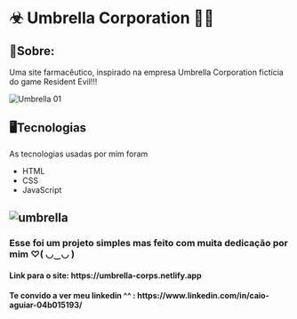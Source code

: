 
<h1>☣ Umbrella Corporation 👨‍🔬</h1>


<h2>🧬Sobre:</h2>

<p>Uma site farmacêutico, inspirado na empresa Umbrella Corporation fictícia do game Resident Evil!!!</p>

![Umbrella 01](https://user-images.githubusercontent.com/88971985/180682604-af036d69-7d88-4591-99f8-608e82558ee5.png)

<h2>🖥Tecnologias</h2>
 <p>As tecnologias usadas por mim foram</p>
  <ul>
  <li>HTML</li>
  <li>CSS</li>
  <li>JavaScript</li>
  </ul>
  
![umbrella](https://user-images.githubusercontent.com/88971985/180683001-a41c5f38-6a79-4440-90a2-f7012888bad0.gif)
  -------------
  
  <h3>Esse foi um projeto simples mas feito com muita dedicação por mim ♡( ◡‿◡ )</h3>

  <h4>Link para o site: https://umbrella-corps.netlify.app </h4>

  <h4>Te convido a ver meu linkedin ^^ : https://www.linkedin.com/in/caio-aguiar-04b015193/</h4>
